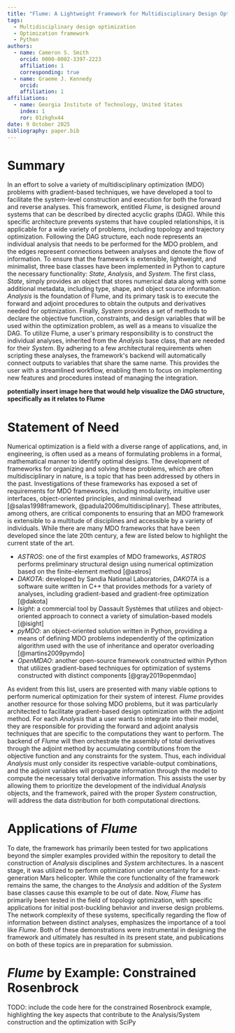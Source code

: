 ```yaml
---
title: "Flume: A Lightweight Framework for Multidisciplinary Design Optimization based on Directed Acyclic Graphs"
tags:
  - Multidisciplinary design optimization
  - Optimization framework
  - Python
authors:
  - name: Cameron S. Smith
    orcid: 0000-0002-3397-2223
    affiliation: 1
    corresponding: true
  - name: Graeme J. Kennedy
    orcid:
    affiliation: 1
affiliations:
  - name: Georgia Institute of Technology, United States
    index: 1
    ror: 01zkghx44
date: 9 October 2025
bibliography: paper.bib
---
```


# Summary

In an effort to solve a variety of multidisciplinary optimization (MDO) problems with gradient-based techniques, we have developed a tool to facilitate the system-level construction and execution for both the forward and reverse analyses.
This framework, entitled _Flume_, is designed around systems that can be described by directed acyclic graphs (DAG).
While this specific architecture prevents systems that have coupled relationships, it is applicable for a wide variety of problems, including topology and trajectory optimization.
Following the DAG structure, each node represents an individual analysis that needs to be performed for the MDO problem, and the edges represent connections between analyses and denote the flow of information.
To ensure that the framework is extensible, lightweight, and minimalist, three base classes have been implemented in Python to capture the necessary functionality: _State_, _Analysis_, and _System_.
The first class, _State_, simply provides an object that stores numerical data along with some additional metadata, including type, shape, and object source information.
_Analysis_ is the foundation of Flume, and its primary task is to execute the forward and adjoint procedures to obtain the outputs and derivatives needed for optimization.
Finally, _System_ provides a set of methods to declare the objective function, constraints, and design variables that will be used within the optimization problem, as well as a means to visualize the DAG.
To utilize Flume, a user's primary responsibility is to construct the individual analyses, inherited from the _Analysis_ base class, that are needed for their _System_.
By adhering to a few architectural requirements when scripting these analyses, the framework's backend will automatically connect outputs to variables that share the same name.
This provides the user with a streamlined workflow, enabling them to focus on implementing new features and procedures instead of managing the integration.

**potentially insert image here that would help visualize the DAG structure, specifically as it relates to Flume**

# Statement of Need

Numerical optimization is a field with a diverse range of applications, and, in engineering, is often used as a means of formulating problems in a formal, mathematical manner to identify optimal designs.
The development of frameworks for organizing and solving these problems, which are often multidisciplinary in nature, is a topic that has been addressed by others in the past.
Investigations of these frameworks has exposed a set of requirements for MDO frameworks, including modularity, intuitive user interfaces, object-oriented principles, and minimal overhead [@salas1998framework, @padula2006multidisciplinary].
These attributes, among others, are critical components to ensuring that an MDO framework is extensible to a multitude of disciplines and accessible by a variety of individuals.
While there are many MDO frameworks that have been developed since the late 20th century, a few are listed below to highlight the current state of the art.

- _ASTROS_: one of the first examples of MDO frameworks, _ASTROS_ performs preliminary structural design using numerical optimization based on the finite-element method [@astros]
- _DAKOTA_: developed by Sandia National Laboratories, _DAKOTA_ is a software suite written in C++ that provides methods for a variety of analyses, including gradient-based and gradient-free optimization [@dakota]
- _Isight_: a commercial tool by Dassault Systèmes that utilizes and object-oriented approach to connect a variety of simulation-based models [@isight]
- _pyMDO_: an object-oriented solution written in Python, providing a means of defining MDO problems independently of the optimization algorithm used with the use of inheritance and operator overloading [@martins2009pymdo]
- _OpenMDAO_: another open-source framework constructed within Python that utilizes gradient-based techniques for optimization of systems constructed with distinct components [@gray2019openmdao]

As evident from this list, users are presented with many viable options to perform numerical optimization for their system of interest.
_Flume_ provides another resource for those solving MDO problems, but it was particularly architected to facilitate gradient-based design optimization with the adjoint method.
For each _Analysis_ that a user wants to integrate into their model, they are responsible for providing the forward and adjoint analysis techniques that are specific to the computations they want to perform.
The backend of _Flume_ will then orchestrate the assembly of total derivatives through the adjoint method by accumulating contributions from the objective function and any constraints for the system.
Thus, each individual _Analysis_ must only consider its respective variable-output combinations, and the adjoint variables will propagate information through the model to compute the necessary total derivative information.
This assists the user by allowing them to prioritize the development of the individual _Analysis_ objects, and the framework, paired with the proper _System_ construction, will address the data distribution for both computational directions.

# Applications of _Flume_

To date, the framework has primarily been tested for two applications beyond the simpler examples provided within the repository to detail the construction of _Analysis_ disciplines and _System_ architectures.
In a nascent stage, it was utilized to perform optimization under uncertainty for a next-generation Mars helicopter.
While the core functionality of the framework remains the same, the changes to the _Analysis_ and addition of the _System_ base classes cause this example to be out of date.
Now, _Flume_ has primarily been tested in the field of topology optimization, with specific applications for initial post-buckling behavior and inverse design problems.
The network complexity of these systems, specifically regarding the flow of information between distinct analyses, emphasizes the importance of a tool like _Flume_.
Both of these demonstrations were instrumental in designing the framework and ultimately has resulted in its present state, and publications on both of these topics are in preparation for submission.

# _Flume_ by Example: Constrained Rosenbrock

TODO: include the code here for the constrained Rosenbrock example, highlighting the key aspects that contribute to the Analysis/System construction and the optimization with SciPy

<!-- NOTE: this was used for the grant proposal for Flume (unsure if this got submitted); not deleting this yet, but will likely not add to the paper. To further its development and ensure its applicability for an increased number of disciplines, we propose to extend Flume in two main areas: parallelism and remote procedure calls.
While there are no inherent limitations that prevent a user from enabling parallelism within specific analyses, this has not been a development focus to date.
However, to support large computing effort, we aim to implement and test parallel execution features.
Additionally, since one of the primary benefits of Flume is the automatic management and communication between _Analysis_ instances in a _System_, it also lends itself to remote procedure calls.
In scenarios where certain information or _Analysis_ instances can only be performed on secure machines but cannot be conducted entirely in this location, a remote procedure call is necessary and could be facilitated with a framework that automates data distribution.
With these additional applications, the framework would be further equipped to solve a breadth of MDO problems that are discipline independent. -->

<!-- # To-do List

- DONE: Draft two paragraphs and potentially an image explaining Flume. Intent is to use this for the grant proposal, as well as the _Summary_ or _Statement of Need_ section for JOSS submission
  - Should mention stuff about parallelism and remote procedures for the grant proposal version
- TODO: Start to populate this file with the metadata for the JOSS submission
- DONE: Document the code that has missing docstrings; ensure to follow the proper format with arguments, kwargs, etc.
- DONE: Construct an interface between Flume and Scipy, which can be used upon installation of Flume (unlike ParOpt, which requires additional dependencies)
- DONE: Implement a few more unittests that will perform optimization checks (for Rosenbrock and something else) and integration with Scipy minimize
- TODO: update examples directory to reflect the current structure of the code; i.e. remove any examples that do not use updated Analysis/System classes; make sure that there are a few different examples covering a variety of disciplines
    - examples to include: Hohmann transfer from OpenMDAO (opt), Rosenbrock (opt), multi-objective (demonstrating more complex system construction), methods demo Jupyter notebook, COPS sphere problem (opt)
- TODO: add a script/jupyter notebook/something that details the useful helper methods and outlines how to start constructing a Flume example (want to incorporate adjoint test methods, network visualization, etc.)
- TODO: update README.md with installation instructions, and point the user to various helpful portions of the documentation (e.g. new users check out the Jupyter notebook, for descriptive details point to the paper, etc.)
-->
